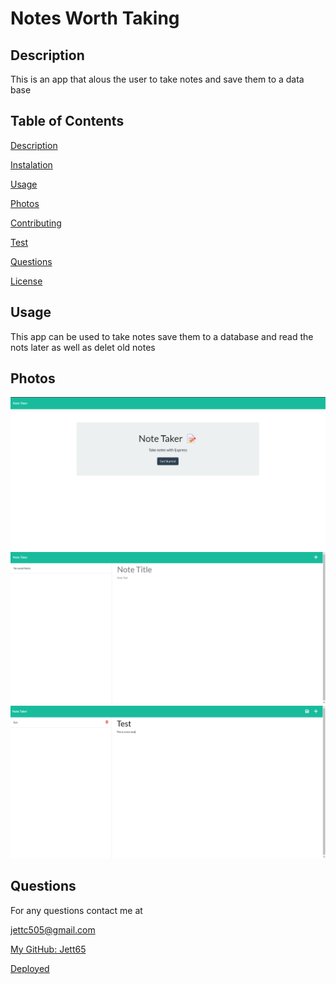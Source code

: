 # Notes Worth Taking


## Description

This is an app that alous the user to take notes and save them to a data base

## Table of Contents

[Description](#description)

[Instalation](#instalation)

[Usage](#usage)

[Photos](#photos)

[Contributing](#contributing)

[Test](#test)

[Questions](#questions)

[License](#license)


## Usage

This app can be used to take notes save them to a database and read the nots later as well as  delet old notes

## Photos

![Screenshot of site](./Assets/HomeScreen.png)
![Screenshot of site](./Assets/Screenshot_20221211_112547.png)
![Screenshot of site](./Assets/Screenshot_20221211_112650.png)

## Questions

For any questions contact me at

jettc505@gmail.com

[My GitHub: Jett65](https://github.com/Jett65)

[Deployed](https://notes-worth-taking.herokuapp.com/)

